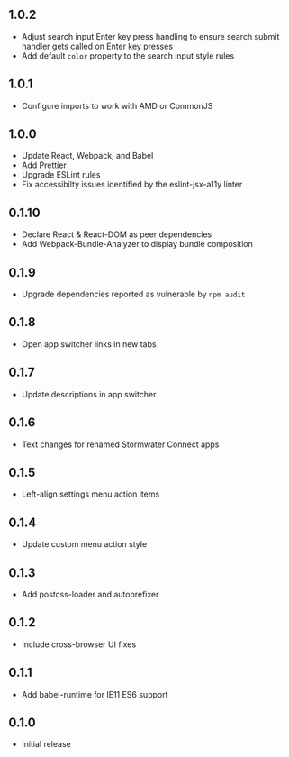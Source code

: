 ## 1.0.2

- Adjust search input Enter key press handling to ensure search submit handler
gets called on Enter key presses
- Add default `color` property to the search input style rules

## 1.0.1

- Configure imports to work with AMD or CommonJS

## 1.0.0

- Update React, Webpack, and Babel
- Add Prettier
- Upgrade ESLint rules
- Fix accessibilty issues identified by the eslint-jsx-a11y linter

## 0.1.10

- Declare React & React-DOM as peer dependencies
- Add Webpack-Bundle-Analyzer to display bundle composition

## 0.1.9

- Upgrade dependencies reported as vulnerable by `npm audit`

## 0.1.8

- Open app switcher links in new tabs

## 0.1.7

- Update descriptions in app switcher

## 0.1.6

- Text changes for renamed Stormwater Connect apps

## 0.1.5

- Left-align settings menu action items

## 0.1.4

- Update custom menu action style

## 0.1.3

- Add postcss-loader and autoprefixer

## 0.1.2

- Include cross-browser UI fixes

## 0.1.1

- Add babel-runtime for IE11 ES6 support

## 0.1.0

- Initial release

